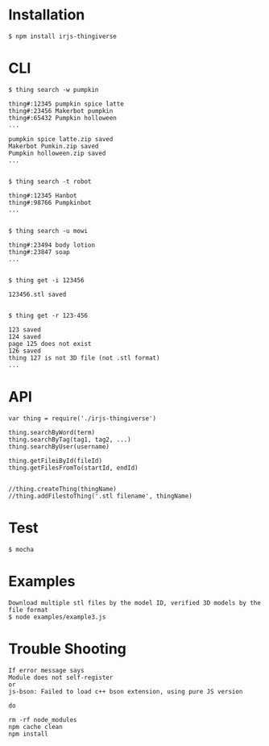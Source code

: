 # Installation

	$ npm install irjs-thingiverse

# CLI

	$ thing search -w pumpkin

	thing#:12345 pumpkin spice latte
	thing#:23456 Makerbot pumpkin
	thing#:65432 Pumpkin holloween 
	...

	pumpkin spice latte.zip saved
	Makerbot Pumkin.zip saved
	Pumpkin holloween.zip saved
	...


	$ thing search -t robot

	thing#:12345 Hanbot
	thing#:98766 Pumpkinbot
	...


	$ thing search -u mowi

	thing#:23494 body lotion
	thing#:23847 soap
	...


	$ thing get -i 123456

	123456.stl saved


	$ thing get -r 123-456

	123 saved
	124 saved
	page 125 does not exist
	126 saved
	thing 127 is not 3D file (not .stl format)
	...


# API

	var thing = require('./irjs-thingiverse')

	thing.searchByWord(term)
	thing.searchByTag(tag1, tag2, ...)
	thing.searchByUser(username)

	thing.getFileiById(fileId)
	thing.getFilesFromTo(startId, endId)


	//thing.createThing(thingName)
	//thing.addFilestoThing('.stl filename', thingName)


# Test

	$ mocha

# Examples
	Download multiple stl files by the model ID, verified 3D models by the file format
	$ node examples/example3.js

# Trouble Shooting
	If error message says 
	Module does not self-register
	or
	js-bson: Failed to load c++ bson extension, using pure JS version
	
	do
	
	rm -rf node_modules
	npm cache clean
	npm install

